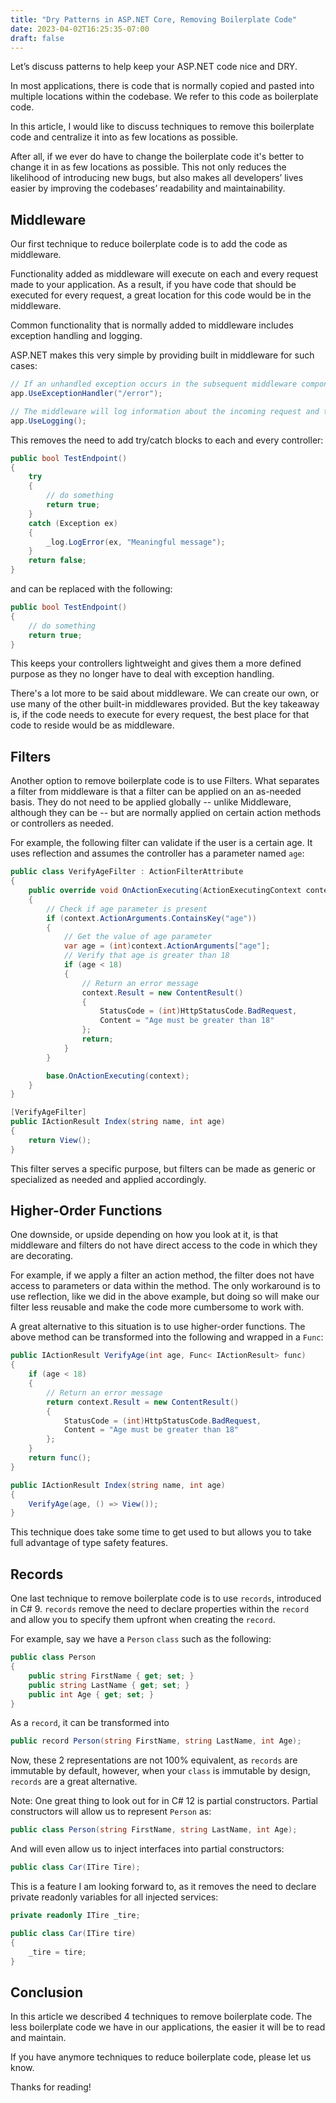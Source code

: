 ```yaml
---
title: "Dry Patterns in ASP.NET Core, Removing Boilerplate Code"
date: 2023-04-02T16:25:35-07:00
draft: false
---
```


Let’s discuss patterns to help keep your ASP.NET code nice and DRY. 

In most applications, there is code that is normally copied and pasted into multiple locations within the codebase. We refer to this code as boilerplate code.

In this article, I would like to discuss techniques to remove this boilerplate code and centralize it into as few locations as possible.

After all, if we ever do have to change the boilerplate code it's better to change it in as few locations as possible. This not only reduces the likelihood of introducing new bugs, but also makes all developers’ lives easier by improving the codebases’ readability and maintainability.

## Middleware
Our first technique to reduce boilerplate code is to add the code as middleware.

Functionality added as middleware will execute on each and every request made to your application. As a result, if you have code that should be executed for every request, a great location for this code would be in the middleware. 

Common functionality that is normally added to middleware includes exception handling and logging.

ASP.NET makes this very simple by providing built in middleware for such cases:

```csharp
// If an unhandled exception occurs in the subsequent middleware components, the middleware will catch the exception, log it, and return a custom error response with the URL /error.
app.UseExceptionHandler("/error");

// The middleware will log information about the incoming request and the outgoing response, as well as any other information that you want to log.
app.UseLogging();
```

This removes the need to add try/catch blocks to each and every controller:

```csharp
public bool TestEndpoint()
{
    try 
    {
        // do something
        return true;
    }
    catch (Exception ex)
    {
        _log.LogError(ex, "Meaningful message");
    }
    return false;
}
```
and can be replaced with the following:

```csharp
public bool TestEndpoint()
{
    // do something
    return true;
}
```

This keeps your controllers lightweight and gives them a more defined purpose as they no longer have to deal with exception handling.

There's a lot more to be said about middleware. We can create our own, or use many of the other built-in middlewares provided. But the key takeaway is, if the code needs to execute for every request, the best place for that code to reside would be as middleware.

## Filters
Another option to remove boilerplate code is to use Filters. What separates a filter from middleware is that a filter can be applied on an as-needed basis. They do not need to be applied globally -- unlike Middleware, although they can be -- but are normally applied on certain action methods or controllers as needed.

For example, the following filter can validate if the user is a certain age. It uses reflection and assumes the controller has a parameter named ``age``:
```csharp
public class VerifyAgeFilter : ActionFilterAttribute
{
    public override void OnActionExecuting(ActionExecutingContext context)
    {
        // Check if age parameter is present
        if (context.ActionArguments.ContainsKey("age"))
        {
            // Get the value of age parameter
            var age = (int)context.ActionArguments["age"];
            // Verify that age is greater than 18
            if (age < 18)
            {
                // Return an error message
                context.Result = new ContentResult()
                {
                    StatusCode = (int)HttpStatusCode.BadRequest,
                    Content = "Age must be greater than 18"
                };
                return;
            }
        }

        base.OnActionExecuting(context);
    }
}

[VerifyAgeFilter]
public IActionResult Index(string name, int age)
{
    return View();
}
```
This filter serves a specific purpose, but filters can be made as generic or specialized as needed and applied accordingly. 

## Higher-Order Functions
One downside, or upside depending on how you look at it, is that middleware and filters do not have direct access to the code in which they are decorating.

For example, if we apply a filter an action method, the filter does not have access to parameters or data within the method. The only workaround is to use reflection, like we did in the above example, but doing so will make our filter less reusable and make the code more cumbersome to work with.

A great alternative to this situation is to use higher-order functions. The above method can be transformed into the following and wrapped in a ``Func``:
```csharp
public IActionResult VerifyAge(int age, Func< IActionResult> func)
{
    if (age < 18)
    {
        // Return an error message
        return context.Result = new ContentResult()
        {
            StatusCode = (int)HttpStatusCode.BadRequest,
            Content = "Age must be greater than 18"
        };
    }
    return func();
}

public IActionResult Index(string name, int age)
{
    VerifyAge(age, () => View());
}
```
This technique does take some time to get used to but allows you to take full advantage of type safety features.

## Records
One last technique to remove boilerplate code is to use ``records``, introduced in C# 9. ``records`` remove the need to declare properties within the ``record`` and allow you to specify them upfront when creating the ``record``. 

For example, say we have a ``Person`` ``class`` such as the following:

```csharp
public class Person 
{
    public string FirstName { get; set; }
    public string LastName { get; set; }
    public int Age { get; set; }
}
```

As a ```record```, it can be transformed into

```csharp
public record Person(string FirstName, string LastName, int Age);
```

Now, these 2 representations are not 100% equivalent, as ```records``` are immutable by default, however, when your ``class`` is immutable by design, ```records``` are a great alternative.

Note: One great thing to look out for in C# 12 is partial constructors. Partial constructors will allow us to represent ``Person`` as:
```csharp
public class Person(string FirstName, string LastName, int Age);
```
And will even allow us to inject interfaces into partial constructors:
```csharp
public class Car(ITire Tire);
```
This is a feature I am looking forward to, as it removes the need to declare private readonly variables for all injected services:
```csharp
private readonly ITire _tire;

public class Car(ITire tire)
{
    _tire = tire;
}
```

## Conclusion

In this article we described 4 techniques to remove boilerplate code. The less boilerplate code we have in our applications, the easier it will be to read and maintain. 

If you have anymore techniques to reduce boilerplate code, please let us know.

Thanks for reading!